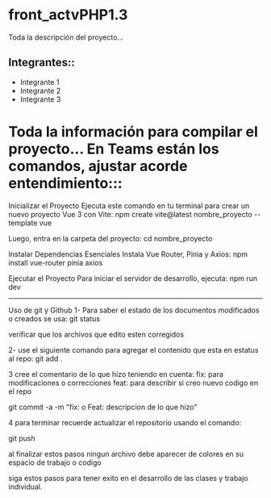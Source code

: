 # front_actvPHP1.3
Toda la descripción del proyecto...


## Integrantes::
  * Integrante 1
  * Integrante 2
  * Integrante 3
  

# Toda la información para compilar el proyecto... En Teams están los comandos, ajustar acorde entendimiento:::

Inicializar el Proyecto
Ejecuta este comando en tu terminal para crear un nuevo proyecto Vue 3 con Vite:
npm create vite@latest nombre_proyecto --template vue
 
Luego, entra en la carpeta del proyecto:
cd nombre_proyecto
 
Instalar Dependencias Esenciales
Instala Vue Router, Pinia y Axios:
npm install vue-router pinia axios
 
Ejecutar el Proyecto
Para iniciar el servidor de desarrollo, ejecuta:
npm run dev
 
________________________________________________________________________________________________
Uso de git y Github
1- Para saber el estado de los documentos modificados o creados se usa: 
git status
 
verificar que los archivos que edito esten corregidos
 
2- use el siguiente comando para agregar el contenido que esta en estatus al repo:
git add .
 
3 cree el comentario de lo que hizo teniendo en cuenta:
fix: para modificaciones o correcciones
feat: para describir si creo nuevo codigo en el repo
 
git commit -a -m "fix: o Feat: descripcion de lo que hizo"
 
 
4 para terminar recuerde actualizar el repositorio usando el comando:
 
git push
 
al finalizar estos pasos ningun archivo debe aparecer de colores en su espacio de trabajo o codigo
 
siga estos pasos para tener exito en el desarrollo de las clases y trabajo individual.
